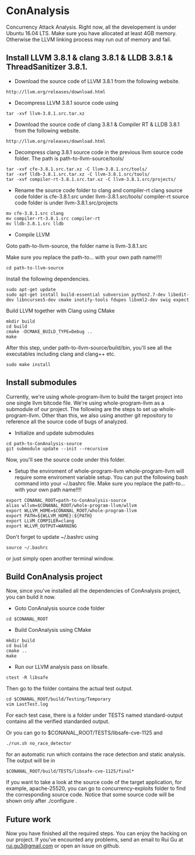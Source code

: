 # ConAnalysis
Concurrency Attack Analysis.
Right now, all the developement is under Ubuntu 16.04 LTS. Make sure you have allocated at least 4GB memory. Otherwise the LLVM linking process may run out of memory and fail.

## Install LLVM 3.8.1 & clang 3.8.1 & LLDB 3.8.1 & ThreadSanitizer 3.8.1.

* Download the source code of LLVM 3.8.1 from the following website.
```
http://llvm.org/releases/download.html
```
* Decompress LLVM 3.8.1 source code using
```
tar -xvf llvm-3.8.1.src.tar.xz
```

* Download the source code of clang 3.8.1 & Compiler RT & LLDB 3.8.1 from the following website.
```
http://llvm.org/releases/download.html
```

* Decompress clang 3.8.1 source code in the previous llvm source code folder.
The path is path-to-llvm-source/tools/
```
tar -xvf cfe-3.8.1.src.tar.xz -C llvm-3.8.1.src/tools/
tar -xvf lldb-3.8.1.src.tar.xz -C llvm-3.8.1.src/tools/
tar -xvf compiler-rt-3.8.1.src.tar.xz -C llvm-3.8.1.src/projects/
```

* Rename the source code folder to clang and compiler-rt
clang source code folder is cfe-3.8.1.src under llvm-3.8.1.src/tools/
compiler-rt source code folder is under llvm-3.8.1.src/projects

```
mv cfe-3.8.1.src clang
mv compiler-rt-3.8.1.src compiler-rt
mv lldb-3.8.1.src lldb
```

* Compile LLVM

Goto path-to-llvm-source, the folder name is llvm-3.8.1.src

Make sure you replace the path-to... with your own path name!!!!
```
cd path-to-llvm-source
```

Install the following dependencies.
```
sudo apt-get update
sudo apt-get install build-essential subversion python2.7-dev libedit-dev libncurses5-dev cmake inotify-tools fdupes libxml2-dev swig expect
```
Build LLVM together with Clang using CMake
```
mkdir build
cd build
cmake -DCMAKE_BUILD_TYPE=Debug ..
make
```
After this step, under path-to-llvm-source/build/bin, you'll see all the executables including clang and clang++ etc.
```
sudo make install
```
## Install submodules
Currently, we're using whole-program-llvm to build the target project into one single llvm bitcode file.
We're using whole-program-llvm as a submodule of our project. The following are the steps to set up whole-program-llvm.
Other than this, we also using another git repository to reference all the source code of bugs of analyzed.

* Initialize and update submodules
```
cd path-to-ConAnalysis-source
git submodule update --init --recursive
```
Now, you'll see the source code under this folder.

* Setup the enviroment of whole-program-llvm
whole-program-llvm will require some enviroment variable setup. You can put the following bash command into your ~/.bashrc file.
Make sure you replace the path-to... with your own path name!!!!
```
export CONANAL_ROOT=path-to-ConAnalysis-source
alias wllvm=$CONANAL_ROOT/whole-program-llvm/wllvm
export WLLVM_HOME=$CONANAL_ROOT/whole-program-llvm
export PATH=${WLLVM_HOME}:${PATH}
export LLVM_COMPILER=clang
export WLLVM_OUTPUT=WARNING
```
Don't forget to update ~/.bashrc using
```
source ~/.bashrc
```
or just simply open another terminal window.

## Build ConAnalysis project
Now, since you've installed all the dependencies of ConAnalysis project, you can build it now.

* Goto ConAnalysis source code folder
```
cd $CONANAL_ROOT
```
* Build ConAnalysis using CMake
```
mkdir build
cd build
cmake ..
make
```
* Run our LLVM analysis pass on libsafe.
```
ctest -R libsafe
```
Then go to the folder contains the actual test output. 
```
cd $CONANAL_ROOT/build/Testing/Temporary
vim LastTest.log
```
For each test case, there is a folder under TESTS named standard-output contains all the verified standarded output.

Or you can go to $CONANAL_ROOT/TESTS/libsafe-cve-1125 and 
```
./run.sh no_race_detector
```
for an automatic run which contains the race detection and static analysis. The output will be in
```
$CONANAL_ROOT/build/TESTS/libsafe-cve-1125/final*
```
If you want to take a look at the source code of the target application, for example, apache-25520, you can go to concurrency-exploits folder to find the corresponding source code. Notice that some source code will be shown only after ./configure .

## Future work
Now you have finished all the required steps. You can enjoy the hacking on our project.
If you've encounted any problems, send an email to Rui Gu at rui.gu3@gmail.com or open an issue on github.


